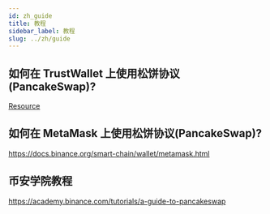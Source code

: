 ```yaml
---
id: zh_guide
title: 教程
sidebar_label: 教程
slug: ../zh/guide
---
```


## 如何在 TrustWallet 上使用松饼协议(PancakeSwap)?

[Resource](https://community.trustwallet.com/t/how-to-earn-farm-and-stake-cake-on-pancakeswap-with-trust-wallet/70964)

## 如何在 MetaMask 上使用松饼协议(PancakeSwap)?

https://docs.binance.org/smart-chain/wallet/metamask.html

## 币安学院教程

​https://academy.binance.com/tutorials/a-guide-to-pancakeswap​
